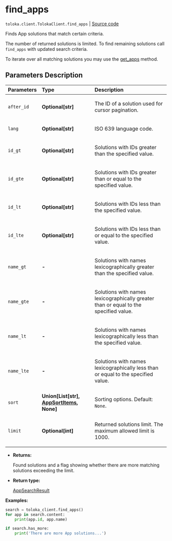 # find_apps
`toloka.client.TolokaClient.find_apps` | [Source code](https://github.com/Toloka/toloka-kit/blob/v1.2.0/src/client/__init__.py#L3845)

Finds App solutions that match certain criteria.


The number of returned solutions is limited. To find remaining solutions call `find_apps` with updated search criteria.

To iterate over all matching solutions you may use the [get_apps](toloka.client.TolokaClient.get_apps.md) method.

## Parameters Description

| Parameters | Type | Description |
| :----------| :----| :-----------|
`after_id`|**Optional\[str\]**|<p>The ID of a solution used for cursor pagination.</p>
`lang`|**Optional\[str\]**|<p>ISO 639 language code.</p>
`id_gt`|**Optional\[str\]**|<p>Solutions with IDs greater than the specified value.</p>
`id_gte`|**Optional\[str\]**|<p>Solutions with IDs greater than or equal to the specified value.</p>
`id_lt`|**Optional\[str\]**|<p>Solutions with IDs less than the specified value.</p>
`id_lte`|**Optional\[str\]**|<p>Solutions with IDs less than or equal to the specified value.</p>
`name_gt`|**-**|<p>Solutions with names lexicographically greater than the specified value.</p>
`name_gte`|**-**|<p>Solutions with names lexicographically greater than or equal to the specified value.</p>
`name_lt`|**-**|<p>Solutions with names lexicographically less than the specified value.</p>
`name_lte`|**-**|<p>Solutions with names lexicographically less than or equal to the specified value.</p>
`sort`|**Union\[List\[str\], [AppSortItems](toloka.client.search_requests.AppSortItems.md), None\]**|<p>Sorting options. Default: `None`.</p>
`limit`|**Optional\[int\]**|<p>Returned solutions limit. The maximum allowed limit is 1000.</p>

* **Returns:**

  Found solutions and a flag showing whether there are more matching solutions exceeding the limit.

* **Return type:**

  [AppSearchResult](toloka.client.search_results.AppSearchResult.md)

**Examples:**


```python
search = toloka_client.find_apps()
for app in search.content:
    print(app.id, app.name)

if search.has_more:
    print('There are more App solutions...')
```
